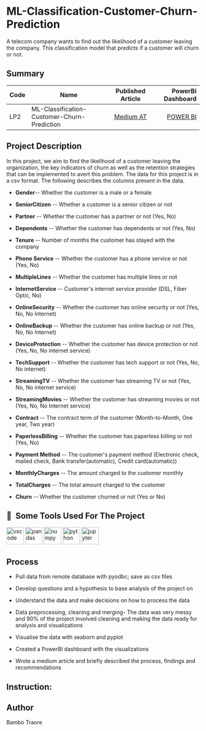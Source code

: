 # ML-Classification-Customer-Churn-Prediction
A telecom company wants to find out the likelihood of a customer leaving the company. This classification model that predicts if a customer will churn or not. 



## Summary
| Code      | Name        | Published Article |  PowerBi Dashboard |
|-----------|-------------|:-------------:|------:|
| LP2       | ML-Classification-Customer-Churn-Prediction  |  [Medium AT](https://medium.com/@bambadij/machine-learning-classification-customer-churn-prediction-31c483725079) | [POWER BI](https://app.powerbi.com/view?r=eyJrIjoiYzkyMzE5Y2ItNTdmZi00NTQ0LThjMDEtOGIyOWY5ZDliZDg1IiwidCI6IjQ0ODdiNTJmLWYxMTgtNDgzMC1iNDlkLTNjMjk4Y2I3MTA3NSJ9) |

## Project Description
In this project, we aim to find the likelihood of a customer leaving the organization, the key indicators of churn as well as the retention strategies that can be implemented to avert this problem.
The data for this project is in a csv format. The following describes the columns present in the data.

- **Gender**-- Whether the customer is a male or a female 

- **SeniorCitizen** -- Whether a customer is a senior citizen or not

- **Partner** -- Whether the customer has a partner or not (Yes, No)

- **Dependents** -- Whether the customer has dependents or not (Yes, No)

- **Tenure** -- Number of months the customer has stayed with the company

- **Phone Service** -- Whether the customer has a phone service or not (Yes, No)

- **MultipleLines** -- Whether the customer has multiple lines or not

- **InternetService** -- Customer's internet service provider (DSL, Fiber Optic, No)

- **OnlineSecurity** -- Whether the customer has online security or not (Yes, No, No Internet)

- **OnlineBackup** -- Whether the customer has online backup or not (Yes, No, No Internet)

- **DeviceProtection** -- Whether the customer has device protection or not (Yes, No, No internet service)

- **TechSupport** -- Whether the customer has tech support or not (Yes, No, No internet)

- **StreamingTV** -- Whether the customer has streaming TV or not (Yes, No, No internet service)

- **StreamingMovies** -- Whether the customer has streaming movies or not (Yes, No, No Internet service)

- **Contract** -- The contract term of the customer (Month-to-Month, One year, Two year)

- **PaperlessBilling** -- Whether the customer has paperless billing or not (Yes, No)

- **Payment Method** -- The customer's payment method (Electronic check, mailed check, Bank transfer(automatic), Credit card(automatic))

- **MonthlyCharges** -- The amount charged to the customer monthly

- **TotalCharges** -- The total amount charged to the customer

- **Churn** -- Whether the customer churned or not (Yes or No)


<h2> 🚀 &nbsp;Some Tools Used For The Project</h2>
<p align="left">
<img src="https://cdn.jsdelivr.net/gh/devicons/devicon/icons/vscode/vscode-original.svg" alt="vscode" width="45" height="45"/>
<img src="https://cdn.jsdelivr.net/gh/devicons/devicon/icons/pandas/pandas-original-wordmark.svg" alt="pandas" width="45" height="45"/>
<img src="https://cdn.jsdelivr.net/gh/devicons/devicon/icons/numpy/numpy-original.svg" alt="numpy" width="45" height="45"/>
<img src="https://cdn.jsdelivr.net/gh/devicons/devicon/icons/python/python-original.svg" alt="python" width="45" height="45"/>
<img src="https://cdn.jsdelivr.net/gh/devicons/devicon/icons/jupyter/jupyter-original-wordmark.svg" alt="jupyter" width="45" height="45"/>
</p>

## Process

-   Pull data from remote database with pyodbc; save as csv files

-   Develop questions and a hypothesis to base analysis of the project on

-   Understand the data and make decisions on how to process the data

-   Data preprocessing, cleaning and merging- The data was very messy and 90% of the project involved cleaning and making the data ready for analysis and visualizations

-   Visualise the data with seaborn and pyplot

-   Created a PowerBI dashboard with the visualizations

-   Wrote a medium article and briefly described the process, findings and recommendations

## Instruction:




## Author
Bambo Traore 
